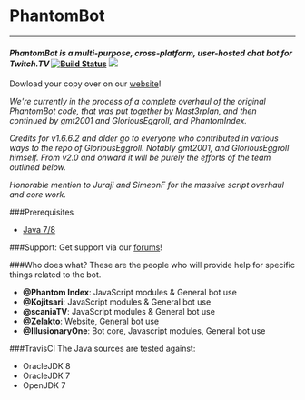 # PhantomBot  
----
#### *PhantomBot is a multi-purpose, cross-platform, user-hosted chat bot for Twitch.TV* [ ![Build Status](https://travis-ci.org/PhantomBot/PhantomBot.svg?branch=master)](https://travis-ci.org/PhantomBot/PhantomBot) [<img src="https://discordapp.com/api/servers/107910097937682432/widget.png?style=banner5?style=banner5">](https://discord.gg/0bN1J1JWPFGCxOFM) 
Dowload your copy over on our [website](https://phantombot.net/downloads)!

*We're currently in the process of a complete overhaul of the original PhantomBot code, that was put together by Mast3rplan, and then continued by gmt2001 and GloriousEggroll, and PhantomIndex.*

*Credits for v1.6.6.2 and older go to everyone who contributed in various ways to the repo of GloriousEggroll. Notably gmt2001, and GloriousEggroll himself. From v2.0 and onward it will be purely the efforts of the team outlined below.*

*Honorable mention to Juraji and SimeonF for the massive script overhaul and core work.*

###Prerequisites
- [Java 7/8](https://www.java.com/en/download/)

###Support:
Get support via our [forums](https://community.phantombot.net/)!

###Who does what?
These are the people who will provide help for specific things related to the bot.
- **@Phantom Index**: JavaScript modules & General bot use 
- **@Kojitsari**: JavaScript modules & General bot use 
- **@scaniaTV**: JavaScript modules & General bot use
- **@Zelakto**: Website, General bot use
- **@IllusionaryOne**: Bot core, Javascript modules, General bot use

###TravisCI
The Java sources are tested against:
- OracleJDK 8
- OracleJDK 7
- OpenJDK 7

